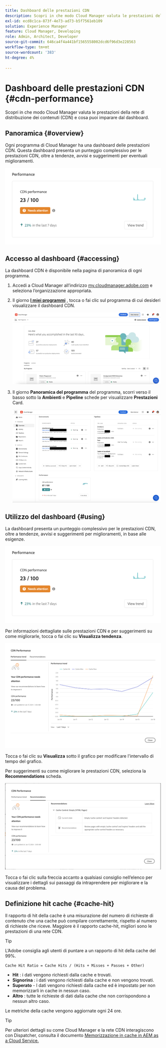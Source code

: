 ```yaml
---
title: Dashboard delle prestazioni CDN
description: Scopri in che modo Cloud Manager valuta le prestazioni della rete di distribuzione dei contenuti (CDN) e cosa puoi imparare dal dashboard.
exl-id: ecd8c1ca-873f-4e73-ad73-b5f7561eb109
solution: Experience Manager
feature: Cloud Manager, Developing
role: Admin, Architect, Developer
source-git-commit: 646ca4f4a441bf1565558002dcd6f96d3e228563
workflow-type: tm+mt
source-wordcount: '383'
ht-degree: 4%

---
```


# Dashboard delle prestazioni CDN {#cdn-performance}

Scopri in che modo Cloud Manager valuta le prestazioni della rete di distribuzione dei contenuti (CDN) e cosa puoi imparare dal dashboard.

## Panoramica {#overview}

Ogni programma di Cloud Manager ha una dashboard delle prestazioni CDN. Questa dashboard presenta un punteggio complessivo per le prestazioni CDN, oltre a tendenze, avvisi e suggerimenti per eventuali miglioramenti.

![Dashboard delle prestazioni CDN](assets/cdn-performance-dashboard.png)

## Accesso al dashboard {#accessing}

La dashboard CDN è disponibile nella pagina di panoramica di ogni programma.

1. Accedi a Cloud Manager all’indirizzo [my.cloudmanager.adobe.com](https://my.cloudmanager.adobe.com/) e seleziona l’organizzazione appropriata.

1. Il giorno **[I miei programmi](/help/implementing/cloud-manager/navigation.md#my-programs)** , tocca o fai clic sul programma di cui desideri visualizzare il dashboard CDN.

   ![Pagina I miei programmi](assets/my-programs.png)

1. Il giorno **Panoramica del programma** del programma, scorri verso il basso sotto la **Ambienti** e **Pipeline** schede per visualizzare **Prestazioni** Card.

   ![Prestazioni](assets/cdn-performance-overview.png)

## Utilizzo del dashboard {#using}

La dashboard presenta un punteggio complessivo per le prestazioni CDN, oltre a tendenze, avvisi e suggerimenti per miglioramenti, in base alle esigenze.

![Dashboard delle prestazioni CDN](assets/cdn-performance-dashboard.png)

Per informazioni dettagliate sulle prestazioni CDN e per suggerimenti su come migliorarle, tocca o fai clic su **Visualizza tendenza**.

![Tendenza delle prestazioni](assets/cdn-performance-trend.png)

Tocca o fai clic su **Visualizza** sotto il grafico per modificare l&#39;intervallo di tempo del grafico.

Per suggerimenti su come migliorare le prestazioni CDN, seleziona la **Recommendations** scheda.

![Consigli CDN](assets/cdn-performance-recommendations.png)

Tocca o fai clic sulla freccia accanto a qualsiasi consiglio nell’elenco per visualizzare i dettagli sui passaggi da intraprendere per migliorare e la causa del problema.

## Definizione hit cache {#cache-hit}

Il rapporto di hit della cache è una misurazione del numero di richieste di contenuto che una cache può compilare correttamente, rispetto al numero di richieste che riceve. Maggiore è il rapporto cache-hit, migliori sono le prestazioni di una rete CDN.

>[!TIP]
>
>L’Adobe consiglia agli utenti di puntare a un rapporto di hit della cache del 99%.

```text
Cache Hit Ratio = Cache Hits / (Hits + Misses + Passes + Other)
```

* **Hit** : i dati vengono richiesti dalla cache e trovati.
* **Signorina** : i dati vengono richiesti dalla cache e non vengono trovati.
* **Superato** - I dati vengono richiesti dalla cache ed è impostato per non memorizzarli in cache in nessun caso.
* **Altro** : tutte le richieste di dati dalla cache che non corrispondono a nessun altro caso.

Le metriche della cache vengono aggiornate ogni 24 ore.

>[!TIP]
>
>Per ulteriori dettagli su come Cloud Manager e la rete CDN interagiscono con Dispatcher, consulta il documento [Memorizzazione in cache in AEM as a Cloud Service.](/help/implementing/dispatcher/caching.md)
